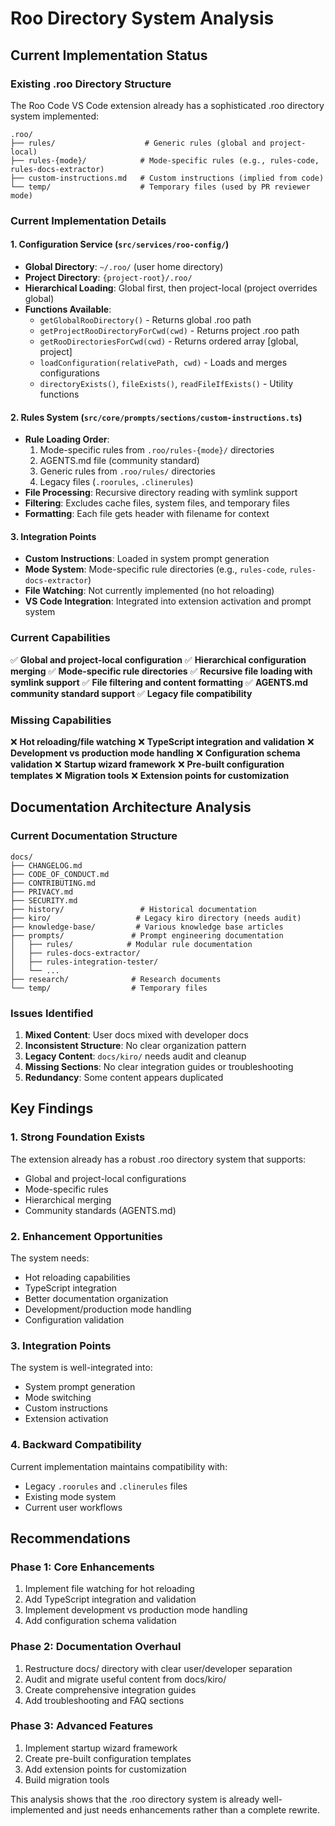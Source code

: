 # Roo Directory System Analysis

## Current Implementation Status

### Existing .roo Directory Structure
The Roo Code VS Code extension already has a sophisticated .roo directory system implemented:

```
.roo/
├── rules/                    # Generic rules (global and project-local)
├── rules-{mode}/            # Mode-specific rules (e.g., rules-code, rules-docs-extractor)
├── custom-instructions.md   # Custom instructions (implied from code)
└── temp/                    # Temporary files (used by PR reviewer mode)
```

### Current Implementation Details

#### 1. Configuration Service (`src/services/roo-config/`)
- **Global Directory**: `~/.roo/` (user home directory)
- **Project Directory**: `{project-root}/.roo/`
- **Hierarchical Loading**: Global first, then project-local (project overrides global)
- **Functions Available**:
  - `getGlobalRooDirectory()` - Returns global .roo path
  - `getProjectRooDirectoryForCwd(cwd)` - Returns project .roo path
  - `getRooDirectoriesForCwd(cwd)` - Returns ordered array [global, project]
  - `loadConfiguration(relativePath, cwd)` - Loads and merges configurations
  - `directoryExists()`, `fileExists()`, `readFileIfExists()` - Utility functions

#### 2. Rules System (`src/core/prompts/sections/custom-instructions.ts`)
- **Rule Loading Order**:
  1. Mode-specific rules from `.roo/rules-{mode}/` directories
  2. AGENTS.md file (community standard)
  3. Generic rules from `.roo/rules/` directories
  4. Legacy files (`.roorules`, `.clinerules`)
- **File Processing**: Recursive directory reading with symlink support
- **Filtering**: Excludes cache files, system files, and temporary files
- **Formatting**: Each file gets header with filename for context

#### 3. Integration Points
- **Custom Instructions**: Loaded in system prompt generation
- **Mode System**: Mode-specific rule directories (e.g., `rules-code`, `rules-docs-extractor`)
- **File Watching**: Not currently implemented (no hot reloading)
- **VS Code Integration**: Integrated into extension activation and prompt system

### Current Capabilities
✅ **Global and project-local configuration**
✅ **Hierarchical configuration merging**
✅ **Mode-specific rule directories**
✅ **Recursive file loading with symlink support**
✅ **File filtering and content formatting**
✅ **AGENTS.md community standard support**
✅ **Legacy file compatibility**

### Missing Capabilities
❌ **Hot reloading/file watching**
❌ **TypeScript integration and validation**
❌ **Development vs production mode handling**
❌ **Configuration schema validation**
❌ **Startup wizard framework**
❌ **Pre-built configuration templates**
❌ **Migration tools**
❌ **Extension points for customization**

## Documentation Architecture Analysis

### Current Documentation Structure
```
docs/
├── CHANGELOG.md
├── CODE_OF_CONDUCT.md
├── CONTRIBUTING.md
├── PRIVACY.md
├── SECURITY.md
├── history/                 # Historical documentation
├── kiro/                   # Legacy kiro directory (needs audit)
├── knowledge-base/         # Various knowledge base articles
├── prompts/               # Prompt engineering documentation
│   ├── rules/            # Modular rule documentation
│   ├── rules-docs-extractor/
│   ├── rules-integration-tester/
│   └── ...
├── research/              # Research documents
└── temp/                  # Temporary files
```

### Issues Identified
1. **Mixed Content**: User docs mixed with developer docs
2. **Inconsistent Structure**: No clear organization pattern
3. **Legacy Content**: `docs/kiro/` needs audit and cleanup
4. **Missing Sections**: No clear integration guides or troubleshooting
5. **Redundancy**: Some content appears duplicated

## Key Findings

### 1. Strong Foundation Exists
The extension already has a robust .roo directory system that supports:
- Global and project-local configurations
- Mode-specific rules
- Hierarchical merging
- Community standards (AGENTS.md)

### 2. Enhancement Opportunities
The system needs:
- Hot reloading capabilities
- TypeScript integration
- Better documentation organization
- Development/production mode handling
- Configuration validation

### 3. Integration Points
The system is well-integrated into:
- System prompt generation
- Mode switching
- Custom instructions
- Extension activation

### 4. Backward Compatibility
Current implementation maintains compatibility with:
- Legacy `.roorules` and `.clinerules` files
- Existing mode system
- Current user workflows

## Recommendations

### Phase 1: Core Enhancements
1. Implement file watching for hot reloading
2. Add TypeScript integration and validation
3. Implement development vs production mode handling
4. Add configuration schema validation

### Phase 2: Documentation Overhaul
1. Restructure docs/ directory with clear user/developer separation
2. Audit and migrate useful content from docs/kiro/
3. Create comprehensive integration guides
4. Add troubleshooting and FAQ sections

### Phase 3: Advanced Features
1. Implement startup wizard framework
2. Create pre-built configuration templates
3. Add extension points for customization
4. Build migration tools

This analysis shows that the .roo directory system is already well-implemented and just needs enhancements rather than a complete rewrite.
